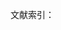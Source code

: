 文献索引：

[^1]: 参阅《西方关于哈姆雷特典型的一些评论》，文学评论. 1963年第4期，第114页

[^2]: 杨周翰. 莎士比亚评论汇编 上册\[M\]. 中国社会科学出版社, 1979. 第296页

[^3]: 外国文学教学参考资料: 第一册. 福建人民出版社, 1980. 第584页 

[^4]: 杨周翰. 莎士比亚评论汇编 上册\[M\]. 中国社会科学出版社, 1979. 第436页

[^5]: 《西方关于哈姆雷特典型的一些评论》，文学评论 1963年第4期，第118页

[^6]: 杨周翰. 莎士比亚评论汇编 上册\[M\]. 中国社会科学出版社, 1979. 第217-218页

[^7]: 刘再复. 性格组合论[M]. 上海文艺出版社, 1986. 第5页

[^8]: 泰纳. 艺术哲学. 第364页

[^9]:  杨周翰. 莎士比亚评论汇编 上册\[M\]. 中国社会科学出版社, 1979. 第460页

[^10]: 外国文学教学参考资料: 第一册. 福建人民出版社, 1980. 第608页 

[^11]:  杨周翰. 莎士比亚评论汇编 上册\[M\]. 中国社会科学出版社, 1979. 第290-291页

[^12]:  杨周翰. 莎士比亚评论汇编 上册\[M\]. 中国社会科学出版社, 1979. 第426页

[^13]: 杨周翰. 莎士比亚评论汇编 上册\[M\]. 中国社会科学出版社, 1979. 第145页

[^14]: 雨果. 莎士比亚的天才[J]. 上, 1979. 《古典文艺理论译丛》 第3辑

[^15]: 《哈姆莱特》，《莎士比亚全集》第9卷，人民文学出版社1986年版. 第129页 以下所引《哈姆莱特》剧本，均同此，不再注。

[^16]: 爱德华, 摩根, 福斯特, 等. 小说面面观[J]. M]. 花城出版社, 1984, 83. 第95页

[^17]: （美）雷·韦勒克，奥·沃伦.《文学理论》第278页

[^18]: （美）雷·韦勒克，奥·沃伦.《文学理论》第280页

[^19]: 转引自: 赵鑫珊. 科学・艺术・哲学断想[M]. 生活・讀書・新知三联书店, 1985. 第405页

[^20]: 转引自: 林兴宅. 艺术魅力的探寻[M]. 四川人民出版社, 1985. 第137页

[^21]: 泰纳：《莎士比亚论》, 张可. 莎士比亚研究[J]. 上海: 上海译文出版社, 1982. 第110页

[^22]: 姚斯：《文学史作为文学理论的挑战》，转引自章国锋《接受美学的文学观》. 载《文艺报》1987年8月15日

[^23]: 《西方关于哈姆雷特典型的一些评论》，文学评论 1963年第4期，第114页

[^24]: 转引自: 孙振华《从发生认识论的结构与建构看文艺欣赏》，《文艺研究新方法论文集》. 江西人民出版社版, 1987.  第263页，